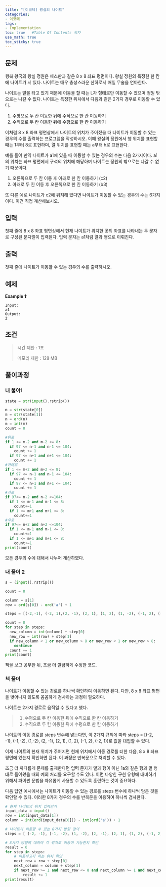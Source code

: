 ```yaml
---
title: "[이코테] 왕실의 나이트"
categories: 
- 이코테
tags:
- Implementation
toc: true   #Table Of Contents 목차 
use_math: true
toc_sticky: true
---
```


## 문제

행복 왕국의 왕실 정원은 체스판과 같은 8 x 8 좌표 평면이다. 왕실 정원의 특정한 한 칸에 나이트가 서 있다. 나이트는 매우 충성스러운 신하로서 매일 무술을 연마한다.

나이트는 말을 타고 있기 때문에 이동을 할 때는 L자 형태로만 이동할 수 있으며 정원 밖으로는 나갈 수 없다. 나이트는 특정한 위치에서 다음과 같은 2가지 경우로 이동할 수 있다.

1. 수평으로 두 칸 이동한 뒤에 수직으로 한 칸 이동하기
2. 수직으로 두 칸 이동한 뒤에 수평으로 한 칸 이동하기

이처럼 8 x 8 좌표 평면상에서 나이트의 위치가 주어졌을 때 나이트가 이동할 수 있는 경우의 수를 출력하는 프로그램을 작성하시오. 이때 왕실의 정원에서 행 위치를 표현할 때는 1부터 8로 표현하며, 열 위치를 표현할 때는 a부터 h로 표현한다.

예를 들어 만약 나이트가 a1에 있을 때 이동할 수 있는 경우의 수는 다음 2가지이다. a1의 위치는 좌표 평면에서 구석의 위치에 해당하며 나이트는 정원의 밖으로는 나갈 수 없기 때문이다.

1. 오른쪽으로 두 칸 이동 후 아래로 한 칸 이동하기 (c2)
2. 아래로 두 칸 이동 후 오른쪽으로 한 칸 이동하기 (b3)

또 다른 예로 나이트가 c2에 위치해 있다면 나이트가 이동할 수 있는 경우의 수는 6가지이다. 이건 직접 계산해보시오.

## 입력

첫째 줄에 8 x 8 좌표 평면상에서 현재 나이트가 위치한 곳의 좌표를 나타내는 두 문자로 구성된 문자열이 입력된다. 입력 문자는 a1처럼 열과 행으로 이뤄진다.

## 출력

첫째 줄에 나이트가 이동할 수 있는 경우의 수를 출력하시오.

## 예제

**Example 1:**

```
Input: 
a1
Output: 
2
```

## 조건

> 시간 제한 : 1초
>
> 메모리 제한 : 128 MB

## 풀이과정

### 내 풀이1

```python
state = str(input().rstrip())

n = str(state[0])
m = str(state[1])
n = ord(n)
m = int(m)
count = 0

#위로 
if 1 <= m-2 and m-2 <= 8:
  if 97 <= n-1 and n-1 <= 104:
    count += 1
  if 97 <= n+1 and n+1 <= 104:
    count += 1
#아래로
if 1 <= m+2 and m+2 <= 8:
  if 97 <= n-1 and n-1 <= 104:
    count += 1
  if 97 <= n+1 and n+1 <= 104:
    count += 1 
#좌로
if 97<= n-2 and n-2 <=104:
  if 1 <= m-1 and m-1 <= 8:
    count+=1
  if 1 <= m+1 and m+1 <= 8:
    count+=1
#우로
if 97<= n+2 and n+2 <=104:
  if 1 <= m-1 and m-1 <= 8:
    count+=1
  if 1 <= m+1 and m+1 <= 8:
    count+=1
print(count)
```

모든 경우의 수에 대해서 나누어 계산하였다.



### 내 풀이 2

```python
s = (input().rstrip())

count = 0

column = s[1]
row = ord(s[0]) - ord('a') + 1

steps = [(-2,-1), (-2, 1),(2, -1), (2, 1), (1, 2), (1, -2), (-1, 2), (-1, 2) ]

count = 0
for step in steps:
  new_column = int(column) + step[0]
  new_row = int(row) + step[1]
  if new_column < 1 or new_column > 8 or new_row < 1 or new_row > 8:
    continue
  count += 1
print(count)
```

책을 보고 공부한 뒤, 조금 더 깔끔하게 수정한 코드.



### 책 풀이

나이트가 이동할 수 있는 경로를 하나씩 확인하여 이동하면 된다. 다만, 8 x 8 좌표 평면을 벗어나지 않도록 꼼꼼하게 검사하는 과정이 필요하다.

나이트는 2가지 경로로 움직일 수 있다고 했다.

> 1. 수평으로 두 칸 이동한 뒤에 수직으로 한 칸 이동하기
> 2. 수직으로 두 칸 이동한 뒤에 수평으로 한 칸 이동하기

나이트의 이동 경로를 steps 변수에 넣는다면, 이 2가지 규칙에 따라 steps = [(-2, -1), (-1,-2), (1,-2), (2, -1), (2, 1), (1, 2), (-1, 2), (-2, 1)]로 값을 대입할 수 있다. 

이제 나이트의 현재 위치가 주어지면 현재 위치에서 이동 경로를 더한 다음, 8 x 8 좌표 평면에 있는지 확인하면 된다. 이 과정은 반복문으로 처리할 수 있다.

조금 더 까다롭게 문제를 출제한다면 입력 문자가 열과 행이 아닌 1a와 같은 행과 열 형태로 들어왔을 때의 예외 처리를 요구할 수도 있다. 이런 다양한 구현 유형에 대비하기 위해서 파이썬 문법을 자유롭게 사용할 수 있도록 훈련하는 것이 중요하다.

다음 답안 예시에서는 나이트가 이동할 수 있는 경로를 steps 변수에 하나씩 담은 것을 확인할 수 있다. 이러한 8가지 경우의 수를 반복문을 이용하여 하나씩 검사한다.

```python
# 현재 나이트의 위치 입력받기
input_data = input()
row = int(input_data[1])
column = int(ord(input_data[0])) - int(ord('a')) + 1

# 나이트가 이동할 수 있는 8가지 방향 정의
steps = [ (-2, -1), (-1, -2), (1, -2), (2, -1), (2, 1), (1, 2), (-1, 2), (-2, 1) ]

# 8가지 방향에 대하여 각 위치로 이동이 가능한지 확인
result = 0
for step in steps:
    # 이동하고자 하는 위치 확인
    next_row = row + step[0]
    next_column = column + step[1]
    if next_row >= 1 and next_row <= 8 and next_column >= 1 and next_column <= 8:
        result += 1
print(result)
```

